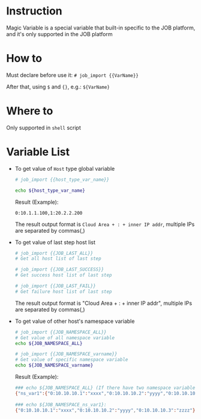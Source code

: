# Instruction
Magic Variable is a special variable that built-in specific to the JOB platform, and it's only supported in the JOB platform

# How to

  Must declare before use it:
  `# job_import {{VarName}}`

  After that, using `$` and `{}`,
  e.g.: `${VarName}`

# Where to

  Only supported in `shell` script

# Variable List

  - To get value of `Host` type global variable

    ```bash
    # job_import {{host_type_var_name}}
    
    echo ${host_type_var_name}
    ```

    Result (Example):

    ```
    0:10.1.1.100,1:20.2.2.200
    ```

    The result output format is `Cloud Area + : + inner IP addr`, multiple IPs are separated by commas(,)

  - To get value of last step host list

    ```bash
    # job_import {{JOB_LAST_ALL}}
    # Get all host list of last step
    
    # job_import {{JOB_LAST_SUCCESS}}
    # Get success host list of last step
    
    # job_import {{JOB_LAST_FAIL}}
    # Get failure host list of last step
    ```

    The result output format is "Cloud Area + : + inner IP addr", multiple IPs are separated by commas(,)

  - To get value of other host's namespace variable
  
    ```bash
    # job_import {{JOB_NAMESPACE_ALL}}
    # Get value of all namespace variable
    echo ${JOB_NAMESPACE_ALL}
    
    # job_import {{JOB_NAMESPACE_varname}}
    # Get value of specific namespace variable
    echo ${JOB_NAMESPACE_varname}
    ```

    Result (Example):
  
    ```bash
    ### echo ${JOB_NAMESPACE_ALL} (If there have two namespace variables: ns_var1 and ns_var2):
    {"ns_var1":{"0:10.10.10.1":"xxxx","0:10.10.10.2":"yyyy","0:10.10.10.3":"zzzz"},"ns_var2":{"0:20.20.20.1":"aaaa","0:20.20.20.2":"bbbb","0:20.20.20.3":"cccc","0:20.20.20.4":"dddd"}}
      
    ### echo ${JOB_NAMESPACE_ns_var1}:
    {"0:10.10.10.1":"xxxx","0:10.10.10.2":"yyyy","0:10.10.10.3":"zzzz"}
    ```